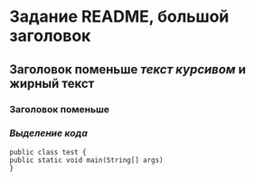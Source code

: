 # **Задание README, большой заголовок**
## **Заголовок поменьше** _текст курсивом_ и **жирный текст**
### **Заголовок поменьше**
### _Выделение кода_
```
public class test {
public static void main(String[] args)
}
```